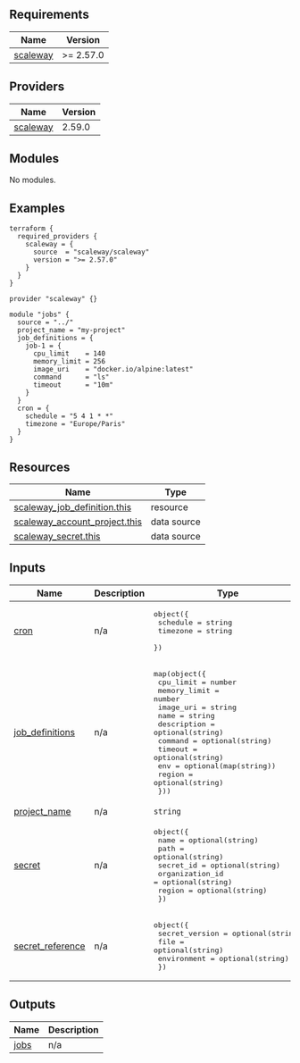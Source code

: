 ## Requirements

| Name | Version |
|------|---------|
| <a name="requirement_scaleway"></a> [scaleway](#requirement\_scaleway) | >= 2.57.0 |

## Providers

| Name | Version |
|------|---------|
| <a name="provider_scaleway"></a> [scaleway](#provider\_scaleway) | 2.59.0 |

## Modules

No modules.

## Examples
```hcl
terraform {
  required_providers {
    scaleway = {
      source  = "scaleway/scaleway"
      version = ">= 2.57.0"
    }
  }
}

provider "scaleway" {}

module "jobs" {
  source = "../"
  project_name = "my-project"
  job_definitions = {
    job-1 = {
      cpu_limit    = 140
      memory_limit = 256
      image_uri    = "docker.io/alpine:latest"
      command      = "ls"
      timeout      = "10m"
    }
  }
  cron = {
    schedule = "5 4 1 * *"
    timezone = "Europe/Paris"
  }
}
```

## Resources

| Name | Type |
|------|------|
| [scaleway_job_definition.this](https://registry.terraform.io/providers/scaleway/scaleway/latest/docs/resources/job_definition) | resource |
| [scaleway_account_project.this](https://registry.terraform.io/providers/scaleway/scaleway/latest/docs/data-sources/account_project) | data source |
| [scaleway_secret.this](https://registry.terraform.io/providers/scaleway/scaleway/latest/docs/data-sources/secret) | data source |

## Inputs

| Name | Description | Type | Default | Required |
|------|-------------|------|---------|:--------:|
| <a name="input_cron"></a> [cron](#input\_cron) | n/a | <pre>object({<br/>    schedule = string<br/>    timezone = string<br/>  })</pre> | `null` | no |
| <a name="input_job_definitions"></a> [job\_definitions](#input\_job\_definitions) | n/a | <pre>map(object({<br/>    cpu_limit    = number<br/>    memory_limit = number<br/>    image_uri    = string<br/>    name         = string<br/>    description  = optional(string)<br/>    command      = optional(string)<br/>    timeout      = optional(string)<br/>    env          = optional(map(string))<br/>    region       = optional(string)<br/>  }))</pre> | `{}` | no |
| <a name="input_project_name"></a> [project\_name](#input\_project\_name) | n/a | `string` | n/a | yes |
| <a name="input_secret"></a> [secret](#input\_secret) | n/a | <pre>object({<br/>    name            = optional(string)<br/>    path            = optional(string)<br/>    secret_id       = optional(string)<br/>    organization_id = optional(string)<br/>    region          = optional(string)<br/>  })</pre> | `null` | no |
| <a name="input_secret_reference"></a> [secret\_reference](#input\_secret\_reference) | n/a | <pre>object({<br/>    secret_version = optional(string)<br/>    file           = optional(string)<br/>    environment    = optional(string)<br/>  })</pre> | `null` | no |

## Outputs

| Name | Description |
|------|-------------|
| <a name="output_jobs"></a> [jobs](#output\_jobs) | n/a |
